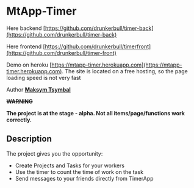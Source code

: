 # MtApp-Timer

Here backend [https://github.com/drunkerbull/timer-back](https://github.com/drunkerbull/timer-back)

Here frontend [https://github.com/drunkerbull/timerfront](https://github.com/drunkerbull/timer-front)

Demo on heroku [https://mtapp-timer.herokuapp.com](https://mtapp-timer.herokuapp.com). The site is located on a free hosting, so the page loading speed is not very fast

Author [**Maksym Tsymbal**](https://github.com/drunkerbull)

~~**WARNING**~~

**The project is at the stage - alpha. Not all items/page/functions work correctly.**

## Description

The project gives you the opportunity:

- Create Projects and Tasks for your workers
- Use the timer to count the time of work on the task
- Send messages to your friends directly from TimerApp


